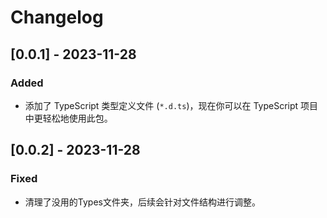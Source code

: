 # Changelog

## [0.0.1] - 2023-11-28

### Added

- 添加了 TypeScript 类型定义文件 (`*.d.ts`)，现在你可以在 TypeScript 项目中更轻松地使用此包。

## [0.0.2] - 2023-11-28

### Fixed

- 清理了没用的Types文件夹，后续会针对文件结构进行调整。
